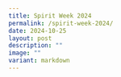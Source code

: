 ```yaml
---
title: Spirit Week 2024
permalink: /spirit-week-2024/
date: 2024-10-25
layout: post
description: ""
image: ""
variant: markdown
---
```

